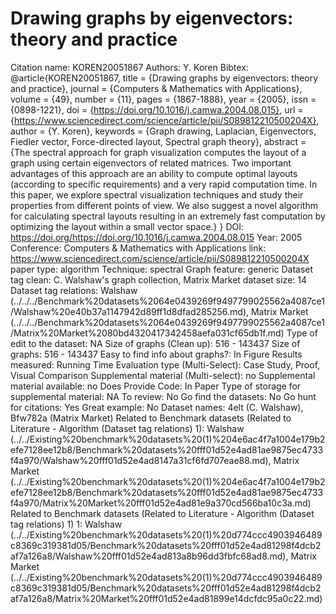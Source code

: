 # Drawing graphs by eigenvectors: theory and practice

Citation name: KOREN20051867
Authors: Y. Koren
Bibtex: @article{KOREN20051867,
title = {Drawing graphs by eigenvectors: theory and practice},
journal = {Computers & Mathematics with Applications},
volume = {49},
number = {11},
pages = {1867-1888},
year = {2005},
issn = {0898-1221},
doi = {https://doi.org/10.1016/j.camwa.2004.08.015},
url = {https://www.sciencedirect.com/science/article/pii/S089812210500204X},
author = {Y. Koren},
keywords = {Graph drawing, Laplacian, Eigenvectors, Fiedler vector, Force-directed layout, Spectral graph theory},
abstract = {The spectral approach for graph visualization computes the layout of a graph using certain eigenvectors of related matrices. Two important advantages of this approach are an ability to compute optimal layouts (according to specific requirements) and a very rapid computation time. In this paper, we explore spectral visualization techniques and study their properties from different points of view. We also suggest a novel algorithm for calculating spectral layouts resulting in an extremely fast computation by optimizing the layout within a small vector space.}
}
DOI: https://doi.org/https://doi.org/10.1016/j.camwa.2004.08.015
Year: 2005
Conference: Computers & Mathematics with Applications
link: https://www.sciencedirect.com/science/article/pii/S089812210500204X
paper type: algorithm
Technique: spectral
Graph feature: generic
Dataset tag clean: C. Walshaw's graph collection, Matrix Market
dataset size: 14
Dataset tag relations: Walshaw (../../../Benchmark%20datasets%2064e0439269f9497799025562a4087ce1/Walshaw%20e40b37a1147942d89ff1d8dfad285256.md), Matrix Market (../../../Benchmark%20datasets%2064e0439269f9497799025562a4087ce1/Matrix%20Market%2080bd4320417342458aefa031cf65db1f.md)
Type of edit to the dataset: NA
Size of graphs (Clean up): 516 - 143437
Size of graphs: 516 - 143437
Easy to find info about graphs?: In Figure
Results measured: Running Time
Evaluation type (Multi-Select): Case Study, Proof, Visual Comparison
Supplemental material (Multi-select): no
Supplemental material available: no
Does Provide Code: In Paper
Type of storage for supplemental material: NA
To review: No
Go find the datasets: No
Go hunt for citations: Yes
Great example: No
Dataset names: 4elt (C. Walshaw), Bfw782a (Matrix Market)
Related to Benchmark datasets (Related to Literature - Algorithm (Dataset tag relations) 1): Walshaw (../../Existing%20benchmark%20datasets%20(1)%204e6ac4f7a1004e179b2efe7128ee12b8/Benchmark%20datasets%20fff01d52e4ad81ae9875ec4733f4a970/Walshaw%20fff01d52e4ad8147a31cf6fd707eae88.md), Matrix Market (../../Existing%20benchmark%20datasets%20(1)%204e6ac4f7a1004e179b2efe7128ee12b8/Benchmark%20datasets%20fff01d52e4ad81ae9875ec4733f4a970/Matrix%20Market%20fff01d52e4ad81e9a370cd566ba10c3a.md)
Related to Benchmark datasets (Related to Literature - Algorithm (Dataset tag relations) 1) 1: Walshaw (../../Existing%20benchmark%20datasets%20(1)%20d774ccc4903946489c8369c319381d05/Benchmark%20datasets%20fff01d52e4ad81298f4dcb2af7a126a8/Walshaw%20fff01d52e4ad813a8b96dd3fbfc68ad8.md), Matrix Market (../../Existing%20benchmark%20datasets%20(1)%20d774ccc4903946489c8369c319381d05/Benchmark%20datasets%20fff01d52e4ad81298f4dcb2af7a126a8/Matrix%20Market%20fff01d52e4ad81899e14dcfdc95a0c22.md)